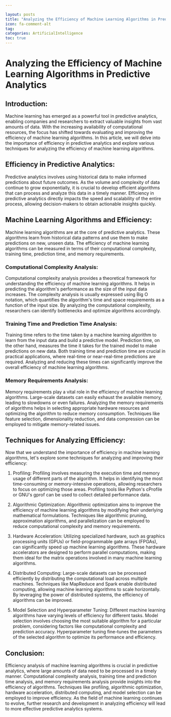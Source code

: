 ```yaml
---

layout: posts
title: "Analyzing the Efficiency of Machine Learning Algorithms in Predictive Analytics"
icon: fa-comment-alt
tag:      
categories: ArtificialIntelligence
toc: true
---
```




# Analyzing the Efficiency of Machine Learning Algorithms in Predictive Analytics

## Introduction:
Machine learning has emerged as a powerful tool in predictive analytics, enabling companies and researchers to extract valuable insights from vast amounts of data. With the increasing availability of computational resources, the focus has shifted towards evaluating and improving the efficiency of machine learning algorithms. In this article, we will delve into the importance of efficiency in predictive analytics and explore various techniques for analyzing the efficiency of machine learning algorithms.

## Efficiency in Predictive Analytics:
Predictive analytics involves using historical data to make informed predictions about future outcomes. As the volume and complexity of data continue to grow exponentially, it is crucial to develop efficient algorithms that can process and analyze this data in a timely manner. Efficiency in predictive analytics directly impacts the speed and scalability of the entire process, allowing decision-makers to obtain actionable insights quickly.

## Machine Learning Algorithms and Efficiency:
Machine learning algorithms are at the core of predictive analytics. These algorithms learn from historical data patterns and use them to make predictions on new, unseen data. The efficiency of machine learning algorithms can be measured in terms of their computational complexity, training time, prediction time, and memory requirements.

### Computational Complexity Analysis:
Computational complexity analysis provides a theoretical framework for understanding the efficiency of machine learning algorithms. It helps in predicting the algorithm's performance as the size of the input data increases. The complexity analysis is usually expressed using Big O notation, which quantifies the algorithm's time and space requirements as a function of the input size. By analyzing the computational complexity, researchers can identify bottlenecks and optimize algorithms accordingly.

### Training Time and Prediction Time Analysis:
Training time refers to the time taken by a machine learning algorithm to learn from the input data and build a predictive model. Prediction time, on the other hand, measures the time it takes for the trained model to make predictions on new data. Both training time and prediction time are crucial in practical applications, where real-time or near-real-time predictions are required. Analyzing and reducing these times can significantly improve the overall efficiency of machine learning algorithms.

### Memory Requirements Analysis:
Memory requirements play a vital role in the efficiency of machine learning algorithms. Large-scale datasets can easily exhaust the available memory, leading to slowdowns or even failures. Analyzing the memory requirements of algorithms helps in selecting appropriate hardware resources and optimizing the algorithm to reduce memory consumption. Techniques like feature selection, dimensionality reduction, and data compression can be employed to mitigate memory-related issues.

## Techniques for Analyzing Efficiency:
Now that we understand the importance of efficiency in machine learning algorithms, let's explore some techniques for analyzing and improving their efficiency:

1. Profiling: Profiling involves measuring the execution time and memory usage of different parts of the algorithm. It helps in identifying the most time-consuming or memory-intensive operations, allowing researchers to focus on optimizing those areas. Profiling tools like Python's cProfile or GNU's gprof can be used to collect detailed performance data.

2. Algorithmic Optimization: Algorithmic optimization aims to improve the efficiency of machine learning algorithms by modifying their underlying mathematical formulations. Techniques like algorithmic pruning, approximation algorithms, and parallelization can be employed to reduce computational complexity and memory requirements.

3. Hardware Acceleration: Utilizing specialized hardware, such as graphics processing units (GPUs) or field-programmable gate arrays (FPGAs), can significantly speed up machine learning algorithms. These hardware accelerators are designed to perform parallel computations, making them ideal for the matrix operations involved in many machine learning algorithms.

4. Distributed Computing: Large-scale datasets can be processed efficiently by distributing the computational load across multiple machines. Techniques like MapReduce and Spark enable distributed computing, allowing machine learning algorithms to scale horizontally. By leveraging the power of distributed systems, the efficiency of algorithms can be improved.

5. Model Selection and Hyperparameter Tuning: Different machine learning algorithms have varying levels of efficiency for different tasks. Model selection involves choosing the most suitable algorithm for a particular problem, considering factors like computational complexity and prediction accuracy. Hyperparameter tuning fine-tunes the parameters of the selected algorithm to optimize its performance and efficiency.

## Conclusion:
Efficiency analysis of machine learning algorithms is crucial in predictive analytics, where large amounts of data need to be processed in a timely manner. Computational complexity analysis, training time and prediction time analysis, and memory requirements analysis provide insights into the efficiency of algorithms. Techniques like profiling, algorithmic optimization, hardware acceleration, distributed computing, and model selection can be employed to improve efficiency. As the field of machine learning continues to evolve, further research and development in analyzing efficiency will lead to more effective predictive analytics systems.